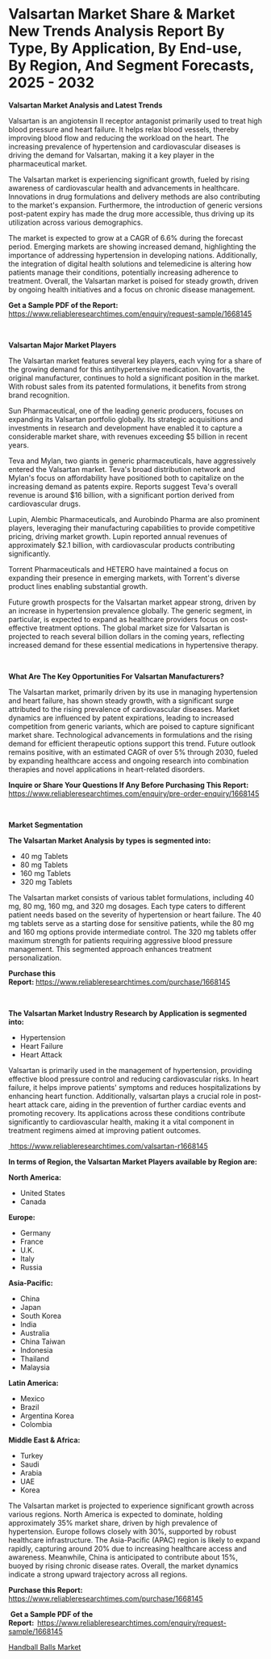 <p><h1>Valsartan Market Share & Market New Trends Analysis Report By Type, By Application, By End-use, By Region, And Segment Forecasts, 2025 - 2032</h1></p><p><strong>Valsartan Market Analysis and Latest Trends</strong></p>
<p><p>Valsartan is an angiotensin II receptor antagonist primarily used to treat high blood pressure and heart failure. It helps relax blood vessels, thereby improving blood flow and reducing the workload on the heart. The increasing prevalence of hypertension and cardiovascular diseases is driving the demand for Valsartan, making it a key player in the pharmaceutical market.</p><p>The Valsartan market is experiencing significant growth, fueled by rising awareness of cardiovascular health and advancements in healthcare. Innovations in drug formulations and delivery methods are also contributing to the market's expansion. Furthermore, the introduction of generic versions post-patent expiry has made the drug more accessible, thus driving up its utilization across various demographics. </p><p>The market is expected to grow at a CAGR of 6.6% during the forecast period. Emerging markets are showing increased demand, highlighting the importance of addressing hypertension in developing nations. Additionally, the integration of digital health solutions and telemedicine is altering how patients manage their conditions, potentially increasing adherence to treatment. Overall, the Valsartan market is poised for steady growth, driven by ongoing health initiatives and a focus on chronic disease management.</p></p>
<p><strong>Get a Sample PDF of the Report:&nbsp;</strong> <a href="https://www.reliableresearchtimes.com/enquiry/request-sample/1668145?utm_campaign=2720&utm_medium=2&utm_source=Github&utm_content=ia&utm_term=06032025&utm_id=valsartan">https://www.reliableresearchtimes.com/enquiry/request-sample/1668145</a></p>
<p>&nbsp;</p>
<p><strong>Valsartan Major Market Players</strong></p>
<p><p>The Valsartan market features several key players, each vying for a share of the growing demand for this antihypertensive medication. Novartis, the original manufacturer, continues to hold a significant position in the market. With robust sales from its patented formulations, it benefits from strong brand recognition.</p><p>Sun Pharmaceutical, one of the leading generic producers, focuses on expanding its Valsartan portfolio globally. Its strategic acquisitions and investments in research and development have enabled it to capture a considerable market share, with revenues exceeding $5 billion in recent years.</p><p>Teva and Mylan, two giants in generic pharmaceuticals, have aggressively entered the Valsartan market. Teva's broad distribution network and Mylan's focus on affordability have positioned both to capitalize on the increasing demand as patents expire. Reports suggest Teva's overall revenue is around $16 billion, with a significant portion derived from cardiovascular drugs.</p><p>Lupin, Alembic Pharmaceuticals, and Aurobindo Pharma are also prominent players, leveraging their manufacturing capabilities to provide competitive pricing, driving market growth. Lupin reported annual revenues of approximately $2.1 billion, with cardiovascular products contributing significantly.</p><p>Torrent Pharmaceuticals and HETERO have maintained a focus on expanding their presence in emerging markets, with Torrent's diverse product lines enabling substantial growth.</p><p>Future growth prospects for the Valsartan market appear strong, driven by an increase in hypertension prevalence globally. The generic segment, in particular, is expected to expand as healthcare providers focus on cost-effective treatment options. The global market size for Valsartan is projected to reach several billion dollars in the coming years, reflecting increased demand for these essential medications in hypertensive therapy.</p></p>
<p>&nbsp;</p>
<p><strong>What Are The Key Opportunities For Valsartan Manufacturers?</strong></p>
<p><p>The Valsartan market, primarily driven by its use in managing hypertension and heart failure, has shown steady growth, with a significant surge attributed to the rising prevalence of cardiovascular diseases. Market dynamics are influenced by patent expirations, leading to increased competition from generic variants, which are poised to capture significant market share. Technological advancements in formulations and the rising demand for efficient therapeutic options support this trend. Future outlook remains positive, with an estimated CAGR of over 5% through 2030, fueled by expanding healthcare access and ongoing research into combination therapies and novel applications in heart-related disorders.</p></p>
<p><strong>Inquire or Share Your Questions If Any Before Purchasing This Report:</strong> <a href="https://www.reliableresearchtimes.com/enquiry/pre-order-enquiry/1668145?utm_campaign=2720&utm_medium=2&utm_source=Github&utm_content=ia&utm_term=06032025&utm_id=valsartan">https://www.reliableresearchtimes.com/enquiry/pre-order-enquiry/1668145</a></p>
<p>&nbsp;</p>
<p><strong>Market Segmentation</strong></p>
<p><strong>The Valsartan Market Analysis by types is segmented into:</strong></p>
<p><ul><li>40 mg Tablets</li><li>80 mg Tablets</li><li>160 mg Tablets</li><li>320 mg Tablets</li></ul></p>
<p><p>The Valsartan market consists of various tablet formulations, including 40 mg, 80 mg, 160 mg, and 320 mg dosages. Each type caters to different patient needs based on the severity of hypertension or heart failure. The 40 mg tablets serve as a starting dose for sensitive patients, while the 80 mg and 160 mg options provide intermediate control. The 320 mg tablets offer maximum strength for patients requiring aggressive blood pressure management. This segmented approach enhances treatment personalization.</p></p>
<p><strong>Purchase this Report:&nbsp;</strong><a href="https://www.reliableresearchtimes.com/purchase/1668145?utm_campaign=2720&utm_medium=2&utm_source=Github&utm_content=ia&utm_term=06032025&utm_id=valsartan">https://www.reliableresearchtimes.com/purchase/1668145</a></p>
<p>&nbsp;</p>
<p><strong>The Valsartan Market Industry Research by Application is segmented into:</strong></p>
<p><ul><li>Hypertension</li><li>Heart Failure</li><li>Heart Attack</li></ul></p>
<p><p>Valsartan is primarily used in the management of hypertension, providing effective blood pressure control and reducing cardiovascular risks. In heart failure, it helps improve patients' symptoms and reduces hospitalizations by enhancing heart function. Additionally, valsartan plays a crucial role in post-heart attack care, aiding in the prevention of further cardiac events and promoting recovery. Its applications across these conditions contribute significantly to cardiovascular health, making it a vital component in treatment regimens aimed at improving patient outcomes.</p></p>
<p><a href="https://www.reliableresearchtimes.com/valsartan-r1668145?utm_campaign=2720&utm_medium=2&utm_source=Github&utm_content=ia&utm_term=06032025&utm_id=valsartan">&nbsp;https://www.reliableresearchtimes.com/valsartan-r1668145</a></p>
<p><strong>In terms of Region, the Valsartan Market Players available by Region are:</strong></p>
<p>
    <p> <strong> North America: </strong>
        <ul>
            <li>United States</li>
            <li>Canada</li>
        </ul>
        </p> 
    <p> <strong> Europe: </strong>
        <ul>
            <li>Germany</li>
            <li>France</li>
            <li>U.K.</li>
            <li>Italy</li>
            <li>Russia</li>
        </ul>
        </p> 
    <p> <strong> Asia-Pacific: </strong>
        <ul>
            <li>China</li>
            <li>Japan</li>
            <li>South Korea</li>
            <li>India</li>
            <li>Australia</li>
            <li>China Taiwan</li>
            <li>Indonesia</li>
            <li>Thailand</li>
            <li>Malaysia</li>
        </ul>
        </p> 
    <p> <strong> Latin America: </strong>
        <ul>
            <li>Mexico</li>
            <li>Brazil</li>
            <li>Argentina Korea</li>
            <li>Colombia</li>
        </ul>
        </p> 
    <p> <strong> Middle East & Africa: </strong>
        <ul>
            <li>Turkey</li>
            <li>Saudi</li>
            <li>Arabia</li>
            <li>UAE</li>
            <li>Korea</li>
        </ul>
    </p>
    </p>
<p><p>The Valsartan market is projected to experience significant growth across various regions. North America is expected to dominate, holding approximately 35% market share, driven by high prevalence of hypertension. Europe follows closely with 30%, supported by robust healthcare infrastructure. The Asia-Pacific (APAC) region is likely to expand rapidly, capturing around 20% due to increasing healthcare access and awareness. Meanwhile, China is anticipated to contribute about 15%, buoyed by rising chronic disease rates. Overall, the market dynamics indicate a strong upward trajectory across all regions.</p></p>
<p><strong>Purchase this Report: </strong><a href="https://www.reliableresearchtimes.com/purchase/1668145?utm_campaign=2720&utm_medium=2&utm_source=Github&utm_content=ia&utm_term=06032025&utm_id=valsartan">https://www.reliableresearchtimes.com/purchase/1668145</a></p>
<p>&nbsp;<strong>Get a Sample PDF of the Report:&nbsp;&nbsp;</strong><a href="https://www.reliableresearchtimes.com/enquiry/request-sample/1668145?utm_campaign=2720&utm_medium=2&utm_source=Github&utm_content=ia&utm_term=06032025&utm_id=valsartan">https://www.reliableresearchtimes.com/enquiry/request-sample/1668145</a></p>
<p><strong></strong></p>
<p><p><a href="https://github.com/ravenecashe/Market-Research-Report-List-1/blob/main/handball-balls-market.md?utm_campaign=2720&utm_medium=2&utm_source=Github&utm_content=ia&utm_term=06032025&utm_id=valsartan">Handball Balls Market</a></p></p>